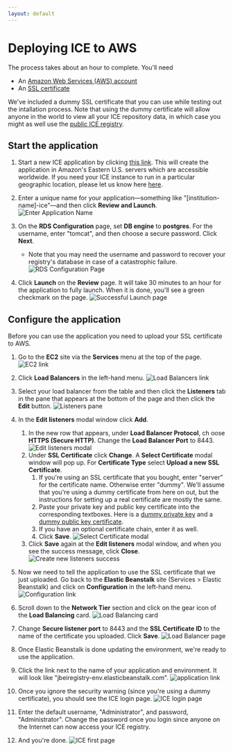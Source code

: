 ```yaml
---
layout: default
---
```


# Deploying ICE to AWS
The process takes about an hour to complete. You'll need

- An [Amazon Web Services (AWS) account](https://aws.amazon.com/)
- An [SSL certificate](https://www.namecheap.com/security/ssl-certificates/comodo.aspx)

We've included a dummy SSL certificate that you can use while testing out the intallation process. Note that using the dummy certificate will allow anyone in the world to view all your ICE repository data, in which case you might as well use the [public ICE registry](https://public-registry.jbei.org/login).

## Start the application

1. Start a new ICE application by clicking [this link](https://console.aws.amazon.com/elasticbeanstalk/?region=us-east-1#/newApplication?applicationName=jbei-ice&solutionStackName=Tomcat&sourceBundleUrl=https://s3.amazonaws.com/public-6612266/ice-4.1.13.war&environmentType=LoadBalancing&tierName=WebServer&instanceType=t1.micro&withVpc=false&withRds=true&rdsDBEngine=postgres&rdsDBAllocatedStorage=5&rdsDBInstanceClass=db.t1.micro&rdsMultiAZDatabase=true&rdsDBDeletionPolicy=Snapshot). This will create the application in Amazon's Eastern U.S. servers which are accessible worldwide. If you need your ICE instance to run in a particular geographic location, please let us know here [here](https://github.com/JBEI/ice/issues).

1. Enter a unique name for your application&mdash;something like "[institution-name]-ice"&mdash;and then click **Review and Launch**. ![](001.png "Enter Application Name")

1. On the **RDS Configuration** page, set **DB engine** to **postgres**. For the username, enter "tomcat", and then choose a secure password. Click **Next**.
    - Note that you may need the username and password to recover your registry's database in case of a catastrophic failure.
![](002.png "RDS Configuration Page")

1. Click **Launch** on the **Review** page. It will take 30 minutes to an hour for the application to fully launch. When it is done, you'll see a green checkmark on the page. ![](003.png "Successful Launch page")



## Configure the application
Before you can use the application you need to upload your SSL certificate to AWS.

1. Go to the **EC2** site via the **Services** menu at the top of the page. ![](005.png "EC2 link")

1. Click **Load Balancers** in the left-hand menu. ![](006.png "Load Balancers link")

1. Select your load balancer from the table and then click the **Listeners** tab in the pane that appears at the bottom of the page and then click the **Edit** button. ![](007.png "Listeners pane")

1. In the **Edit listeners** modal window click **Add**.
    1. In the new row that appears, under **Load Balancer Protocol**, ch oose **HTTPS (Secure HTTP)**. Change the **Load Balancer Port** to 8443. ![](008.png "Edit listeners modal")
    1. Under **SSL Certificate** click **Change**. A **Select Certificate** modal window will pop up. For **Certificate Type** select **Upload a new SSL Certificate**.
        1. If you're using an SSL certificate that you bought, enter "server" for the certificate name. Otherwise enter "dummy". We'll assume that you're using a dummy certificate from here on out, but the instructions for setting up a real certificate are mostly the same.
        1. Paste your private key and public key certificate into the corresponding textboxes. Here is a [dummy private key](https://github.com/JBEI/ice/wiki/Dummy-SSL-private-key) and a [dummy public key certificate](https://github.com/JBEI/ice/wiki/Dummy-SSL-Public-Key-Certificate).
        1. If you have an optional certificate chain, enter it as well.
        1. Click **Save**. ![](010.png "Select Certificate modal")
    1. Click **Save** again at the **Edit listeners** modal window, and when you see the success message, click **Close**. ![](011.png "Create new listeners success")

1. Now we need to tell the application to use the SSL certificate that we just uploaded. Go back to the **Elastic Beanstalk** site (Services > Elastic Beanstalk) and click on **Configuration** in the left-hand menu. ![](013.png "Configuration link")

1. Scroll down to the **Network Tier** section and click on the gear icon of the **Load Balancing** card. ![](014.png "Load Balancing card")

1. Change **Secure listener port** to 8443 and the **SSL Certificate ID** to the name of the certificate you uploaded. Click **Save**. ![](015.png "Load Balancer page")

1. Once Elastic Beanstalk is done updating the environment, we're ready to use the application.

1. Click the link next to the name of your application and environment. It will look like "jbeiregistry-env.elasticbeanstalk.com". ![](016.png "application link")

1. Once you ignore the security warning (since you're using a dummy certificate), you should see the ICE login page. ![](017.png "ICE login page")

1. Enter the default username, "Administrator", and password, "Administrator". Change the password once you login since anyone on the Internet can now access your ICE registry.

1. And you're done. ![](018.png "ICE first page")


